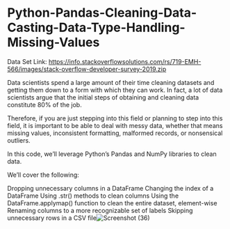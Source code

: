 # Python-Pandas-Cleaning-Data-Casting-Data-Type-Handling-Missing-Values

Data Set Link: https://info.stackoverflowsolutions.com/rs/719-EMH-566/images/stack-overflow-developer-survey-2019.zip

Data scientists spend a large amount of their time cleaning datasets and getting them down to a form with which they can work. In fact, a lot of data scientists argue that the initial steps of obtaining and cleaning data constitute 80% of the job.

Therefore, if you are just stepping into this field or planning to step into this field, it is important to be able to deal with messy data, whether that means missing values, inconsistent formatting, malformed records, or nonsensical outliers.

In this code, we’ll leverage Python’s Pandas and NumPy libraries to clean data.

We’ll cover the following:

Dropping unnecessary columns in a DataFrame
Changing the index of a DataFrame
Using .str() methods to clean columns
Using the DataFrame.applymap() function to clean the entire dataset, element-wise
Renaming columns to a more recognizable set of labels
Skipping unnecessary rows in a CSV file![Screenshot (36)](https://user-images.githubusercontent.com/114003984/192477189-dfcc5246-5e57-4ac0-bfe5-7fc9f00bd2fd.png)
